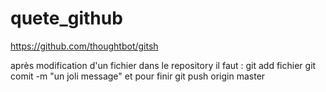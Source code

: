 # quete_github
https://github.com/thoughtbot/gitsh

après modification d'un fichier dans le repository il faut :
git add fichier
git comit -m "un joli message"
et pour finir 
git push origin master